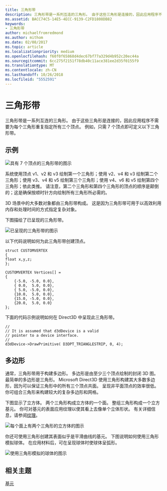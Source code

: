```yaml
---
title: 三角形带
description: 三角形带是一系列互连的三角形。 由于这些三角形是连接的，因此应用程序不需要为每个三角形重复指定所有三个顶点。
ms.assetid: BACC74C5-14E5-4ECC-9139-C2FD1808DB82
keywords:
- 三角形带
author: michaelfromredmond
ms.author: mithom
ms.date: 02/08/2017
ms.topic: article
ms.localizationpriority: medium
ms.openlocfilehash: f60f0f65868d4dec67bf77a329d4b952c20ec44a
ms.sourcegitcommit: 6cc275f2151f78db40c11ace381ee2d35f0155f9
ms.translationtype: MT
ms.contentlocale: zh-CN
ms.lasthandoff: 10/26/2018
ms.locfileid: "5552591"
---
```

# <a name="triangle-strips"></a>三角形带


三角形带是一系列互连的三角形。 由于这些三角形是连接的，因此应用程序不需要为每个三角形重复指定所有三个顶点。 例如，只需 7 个顶点即可定义以下三角形带。

## <a name="span-idexamplespanspan-idexamplespanspan-idexamplespanexample"></a><span id="Example"></span><span id="example"></span><span id="EXAMPLE"></span>示例


![具有 7 个顶点的三角形带的图示](images/tristrip.png)

系统使用顶点 v1、v2 和 v3 绘制第一个三角形；使用 v2、v4 和 v3 绘制第二个三角形；使用 v3、v4 和 v5 绘制第三个三角形；使用 v4、v6 和 v5 绘制第四个三角形；依此类推。 请注意，第二个三角形和第四个三角形的顶点的顺序是颠倒的；这是确保按顺时针方向绘制所有三角形所必需的。

3D 场景中的大多数对象都由三角形带构成。 这是因为三角形带可用于以高效利用内存和处理时间的方式指定复杂对象。

下图描绘了已呈现的三角形带。

![已呈现的三角形带的图示](images/tstrip2.png)

以下代码说明如何为此三角形带创建顶点。

```
struct CUSTOMVERTEX
{
float x,y,z;
};

CUSTOMVERTEX Vertices[] = 
{
    {-5.0, -5.0, 0.0},
    { 0.0,  5.0, 0.0},
    { 5.0, -5.0, 0.0},
    {10.0,  5.0, 0.0},
    {15.0, -5.0, 0.0},
    {20.0,  5.0, 0.0}
};
```

下面的代码示例说明如何在 Direct3D 中呈现此三角形带。

```
//
// It is assumed that d3dDevice is a valid
// pointer to a device interface.
//
d3dDevice->DrawPrimitive( D3DPT_TRIANGLESTRIP, 0, 4);
```

## <a name="span-idpolygonsspanspan-idpolygonsspanspan-idpolygonsspanpolygons"></a><span id="Polygons"></span><span id="polygons"></span><span id="POLYGONS"></span>多边形


通常，三角形带用于构建多边形。 多边形是由至少三个顶点绘制的封闭 3D 图。 最简单的多边形是三角形。 Microsoft Direct3D 使用三角形构建其大多数多边形，因为可以保证三角形中的所有三个顶点共面。 呈现非平面顶点的效率很低。 你可组合三角形来构建较大的复杂多边形和网格。

下图显示了立方体。 两个三角形构成立方体的一个面。 整组三角形构成一个立方基元。 你可对基元的表面应用纹理以使其看上去像单个立体形状。 有关详细信息，请参阅[纹理](textures.md)。

![每个面上有两个三角形的立方体的图示](images/cube3d.png)

你还可使用三角形创建其表面似乎是平滑曲线的基元。 下图说明如何使用三角形模拟球体。 在应用材料后，可在呈现球体时使球体呈弧形。

![使用三角形模拟的球体的图示](images/sphere3d.png)

## <a name="span-idrelated-topicsspanrelated-topics"></a><span id="related-topics"></span>相关主题


[基元](primitives.md)

 

 




